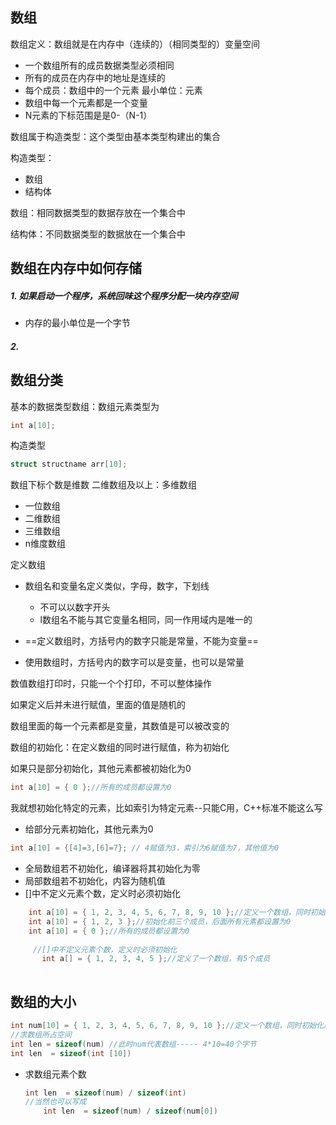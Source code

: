 ## 数组

数组定义：数组就是在内存中（连续的）（相同类型的）变量空间

* 一个数组所有的成员数据类型必须相同
* 所有的成员在内存中的地址是连续的
* 每个成员：数组中的一个元素   最小单位：元素
* 数组中每一个元素都是一个变量
* N元素的下标范围是是0-（N-1）





数组属于构造类型：这个类型由基本类型构建出的集合

构造类型：

* 数组
* 结构体



数组：相同数据类型的数据存放在一个集合中

结构体：不同数据类型的数据放在一个集合中





## 数组在内存中如何存储

##### 1. 如果启动一个程序，系统回味这个程序分配一块内存空间

* 内存的最小单位是一个字节

##### 2. 







## 数组分类

基本的数据类型数组：数组元素类型为

```C
int a[10];
```

构造类型

```C
struct structname arr[10];
```



数组下标个数是维数       二维数组及以上：多维数组

* 一位数组
* 二维数组
* 三维数组
* n维度数组





定义数组

* 数组名和变量名定义类似，字母，数字，下划线
  * 不可以以数字开头
  * l数组名不能与其它变量名相同，同一作用域内是唯一的

* ==定义数组时，方括号内的数字只能是常量，不能为变量==
* 使用数组时，方括号内的数字可以是变量，也可以是常量



数值数组打印时，只能一个个打印，不可以整体操作

如果定义后并未进行赋值，里面的值是随机的

数组里面的每一个元素都是变量，其数值是可以被改变的



数组的初始化：在定义数组的同时进行赋值，称为初始化

如果只是部分初始化，其他元素都被初始化为0

```C
int a[10] = { 0 };//所有的成员都设置为0
```

我就想初始化特定的元素，比如索引为特定元素--只能C用，C++标准不能这么写

* 给部分元素初始化，其他元素为0

```C
int a[10] = {[4]=3,[6]=7}; // 4赋值为3，索引为6赋值为7，其他值为0
```





* 全局数组若不初始化，编译器将其初始化为零
* 局部数组若不初始化，内容为随机值
* []中不定义元素个数，定义时必须初始化

```C
	int a[10] = { 1, 2, 3, 4, 5, 6, 7, 8, 9, 10 };//定义一个数组，同时初始化所有成员变量
	int a[10] = { 1, 2, 3 };//初始化前三个成员，后面所有元素都设置为0
	int a[10] = { 0 };//所有的成员都设置为0
	
	 //[]中不定义元素个数，定义时必须初始化
	   int a[] = { 1, 2, 3, 4, 5 };//定义了一个数组，有5个成员
	

```





## 数组的大小

```C
int num[10] = { 1, 2, 3, 4, 5, 6, 7, 8, 9, 10 };//定义一个数组，同时初始化所有成员变量
//求数组所占空间
int len = sizeof(num) //此时num代表数组----- 4*10=40个字节
int len  = sizeof(int [10])
```

* 求数组元素个数

  ```C
  int len  = sizeof(num) / sizeof(int)
  //当然也可以写成
      int len  = sizeof(num) / sizeof(num[0])
  ```

  
